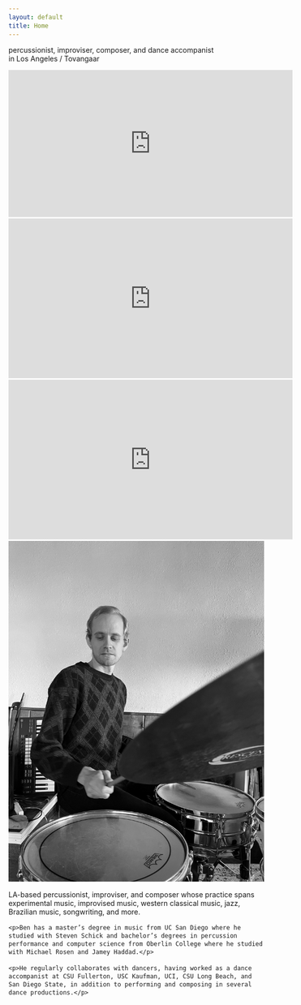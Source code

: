 ```yaml
---
layout: default
title: Home
---
```


percussionist, improviser, composer, and dance accompanist <br>
in Los Angeles / Tovangaar

<iframe style="border: 0; width: 560px; height: 290px;" src="https://bandcamp.com/EmbeddedPlayer/album=2108160852/size=large/bgcol=ffffff/linkcol=333333/artwork=small/transparent=true/" seamless><a href="https://searchingrecords.bandcamp.com/album/live-in-prospect-park">Live in Prospect Park by Ben Rempel &amp; Justin Gunter</a></iframe>

<iframe width="560" height="315" src="https://www.youtube-nocookie.com/embed/videoseries?si=km08wY6f40KniWvI&amp;list=PL4nS-SR7Tu7j8DLhtquDfTpSSITNd4N2L" title="YouTube video player" frameborder="0" allow="accelerometer; clipboard-write; encrypted-media; gyroscope; picture-in-picture; web-share" referrerpolicy="strict-origin-when-cross-origin" allowfullscreen></iframe>

<iframe width="560" height="315" src="https://www.youtube-nocookie.com/embed/9mikjaG0Af4?si=2uq1frI1HNLrryJr" title="YouTube video player" frameborder="0" allow="accelerometer; clipboard-write; encrypted-media; gyroscope; picture-in-picture; web-share" referrerpolicy="strict-origin-when-cross-origin" allowfullscreen></iframe>


<div class="bio-container">
  <img src="/assets/img/ben5.jpg" alt="Ben sitting at the drums" class="bio-photo" />
  <div class="bio-text">
    <p>LA-based percussionist, improviser, and composer whose practice spans experimental music, improvised music, western classical music, jazz, Brazilian music, songwriting, and more.</p>
		
	<p>Ben has a master’s degree in music from UC San Diego where he studied with Steven Schick and bachelor’s degrees in percussion performance and computer science from Oberlin College where he studied with Michael Rosen and Jamey Haddad.</p>
		
	<p>He regularly collaborates with dancers, having worked as a dance accompanist at CSU Fullerton, USC Kaufman, UCI, CSU Long Beach, and San Diego State, in addition to performing and composing in several dance productions.</p>
  </div>
</div>